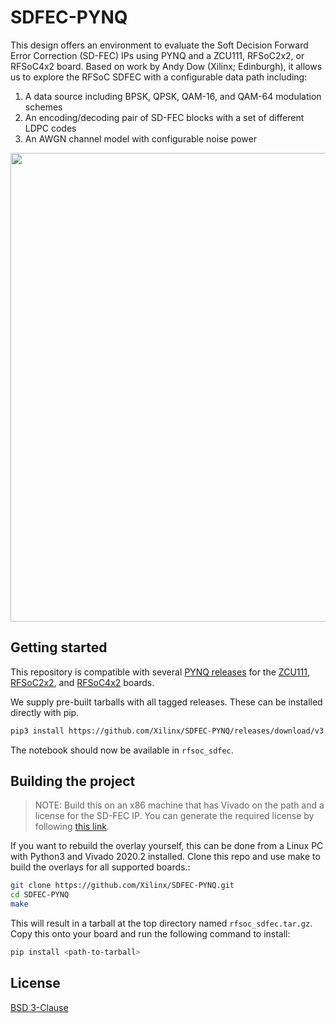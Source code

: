 # SDFEC-PYNQ

This design offers an environment to evaluate the Soft Decision Forward Error Correction (SD-FEC) IPs using PYNQ and a ZCU111, RFSoC2x2, or RFSoC4x2 board. Based on work by Andy Dow (Xilinx; Edinburgh), it allows us to explore the RFSoC SDFEC with a configurable data path including:

  1. A data source including BPSK, QPSK, QAM-16, and QAM-64 modulation schemes
  2. An encoding/decoding pair of SD-FEC blocks with a set of different LDPC
     codes
  3. An AWGN channel model with configurable noise power

<div align="center">
    <a href="https://github.com/Xilinx/SDFEC-PYNQ/blob/master/boards/ZCU111/notebooks/assets/notebook_preview.png">
      <img src="https://github.com/Xilinx/SDFEC-PYNQ/blob/master/boards/ZCU111/notebooks/assets/notebook_preview.png" width="750px"/>
    </a>
</div>

## Getting started

This repository is compatible with several [PYNQ releases](https://github.com/Xilinx/PYNQ/releases) for the [ZCU111](https://www.xilinx.com/products/boards-and-kits/zcu111.html), [RFSoC2x2](http://www.rfsoc-pynq.io/), and [RFSoC4x2](http://www.rfsoc-pynq.io) boards.

We supply pre-built tarballs with all tagged releases. These can be installed directly with pip.

```sh
pip3 install https://github.com/Xilinx/SDFEC-PYNQ/releases/download/v3.1/rfsoc_sdfec-3.1.tar.gz
```

The notebook should now be available in `rfsoc_sdfec`.

## Building the project 

> NOTE: Build this on an x86 machine that has Vivado on the path and a license for the SD-FEC IP. You can generate the required license by following [this link](https://www.xilinx.com/products/intellectual-property/sd-fec.html).


If you want to rebuild the overlay yourself, this can be done from a Linux PC with Python3 and Vivado 2020.2 installed. Clone this repo and use make to build the overlays for all supported boards.:

```sh
git clone https://github.com/Xilinx/SDFEC-PYNQ.git
cd SDFEC-PYNQ
make
```

This will result in a tarball at the top directory named `rfsoc_sdfec.tar.gz`. Copy this onto your board and run the following command to install:

```sh
pip install <path-to-tarball>
```

## License 
[BSD 3-Clause](https://github.com/Xilinx/SDFEC-PYNQ/blob/master/LICENSE)
